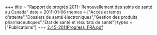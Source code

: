 +++
title = "Rapport de progrès 2011 : Renouvellement des soins de santé au Canada"
date = 2011-01-06
themes = ["Accès et temps d'attente","Dossiers de santé électroniques","Gestion des produits pharmaceutiques","État de santé et résultats de santé"]
types = ["Publications"]
+++
[2.45-2011Progress_FRA.pdf](/files/2.45-2011Progress_FRA.pdf)

